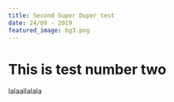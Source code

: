 ```yaml
---
title: Second Super Duper test
date: 24/09 - 2019
featured_image: bg3.png
---
```


# This is test number two
lalaallalala